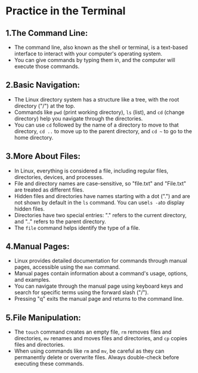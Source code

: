 # Practice in the Terminal


## 1.The Command Line:

- The command line, also known as the shell or terminal, is a text-based interface to interact with your computer's operating system.
- You can give commands by typing them in, and the computer will execute those commands.

## 2.Basic Navigation:

- The Linux directory system has a structure like a tree, with the root directory ("/") at the top.
- Commands like `pwd` (print working directory), `ls` (list), and `cd` (change directory) help you navigate through the directories.
- You can use `cd` followed by the name of a directory to move to that directory, `cd ..` to move up to the parent directory, and `cd ~` to go to the home directory.

## 3.More About Files:

- In Linux, everything is considered a file, including regular files, directories, devices, and processes.
- File and directory names are case-sensitive, so "file.txt" and "File.txt" are treated as different files.
- Hidden files and directories have names starting with a dot (".") and are not shown by default in the `ls` command. You can use` ls -a `to display hidden files.
- Directories have two special entries: "." refers to the current directory, and ".." refers to the parent directory.
- The `file` command helps identify the type of a file.

## 4.Manual Pages:

- Linux provides detailed documentation for commands through manual pages, accessible using the `man` command.
- Manual pages contain information about a command's usage, options, and examples.
- You can navigate through the manual page using keyboard keys and search for specific terms using the forward slash ("/").
- Pressing "q" exits the manual page and returns to the command line.

## 5.File Manipulation:

- The `touch` command creates an empty file, `rm` removes files and directories, `mv` renames and moves files and directories, and `cp` copies files and directories.
- When using commands like `rm` and `mv`, be careful as they can permanently delete or overwrite files. Always double-check before executing these commands.